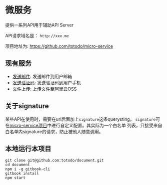 # 微服务
提供一系列API用于辅助API Server

API请求域名是： `http://xxx.me`
 
项目地址为: https://github.com/totodo/micro-service

## 现有服务

* [发送邮件](./email.md): 发送邮件到用户邮箱
* [发送验证码](./sms.md): 发送验证码到用户手机
* 文件上传: 上传文件至阿里云OSS

## 关于signature
某些API在使用时，需要在url后面加上`signature`这条querysting， `signature`可在[micro-service项目](https://github.com/totodo/micro-service/blob/master/routes/whitelist.json)中进行自定义配置。其实际为一个白名单
列表，只接受来自白名单内signature的请求，防止被他人随意调用。


## 本地运行本项目

```shell
git clone git@github.com:totodo/document.git
cd document
npm i -g gitbook-cli
gitbook install
npm start 
```
